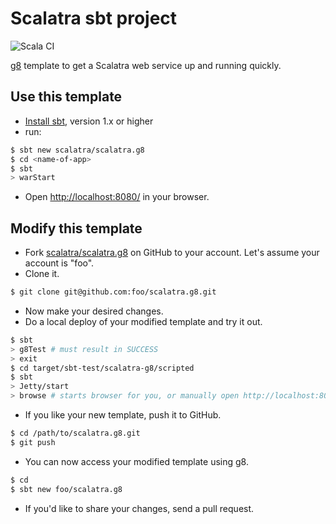 # Scalatra sbt project #

![Scala CI](https://github.com/scalatra/scalatra.g8/workflows/Scala%20CI/badge.svg)


[g8](https://github.com/foundweekends/giter8) template to get a Scalatra web service up and running quickly.

## Use this template ##

- [Install sbt](http://www.scala-sbt.org/1.x/docs/Setup.html), version 1.x or higher
- run:

```sh
$ sbt new scalatra/scalatra.g8
$ cd <name-of-app>
$ sbt
> warStart
```

- Open [http://localhost:8080/](http://localhost:8080/) in your browser.

## Modify this template ##

- Fork [scalatra/scalatra.g8](https://github.com/scalatra/scalatra.g8) on GitHub to your account.
Let's assume your account is "foo".
- Clone it.

```sh
$ git clone git@github.com:foo/scalatra.g8.git
```

- Now make your desired changes.
- Do a local deploy of your modified template and try it out.

```sh
$ sbt
> g8Test # must result in SUCCESS
> exit
$ cd target/sbt-test/scalatra-g8/scripted
$ sbt
> Jetty/start
> browse # starts browser for you, or manually open http://localhost:8080 to verify
```

- If you like your new template, push it to GitHub.

```sh
$ cd /path/to/scalatra.g8.git
$ git push
```

- You can now access your modified template using g8.

```sh
$ cd
$ sbt new foo/scalatra.g8
```

- If you'd like to share your changes, send a pull request.
